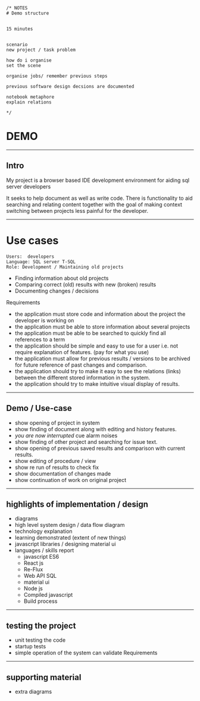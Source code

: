 
```
/* NOTES
# Demo structure


15 minutes


scenario
new project / task problem

how do i organise
set the scene

organise jobs/ remember previous steps

previous software design decsions are documented

notebook metaphore
explain relations

*/
```

# DEMO
---



## Intro

  My project is a browser based IDE development environment for aiding sql server developers

  It seeks to help document as well as write code.
  There is functionality to aid searching and relating content together with the goal of making context switching between projects less painful for the developer.

---

# Use cases

```
Users:  developers
Language: SQL server T-SQL
Role: Development / Maintaining old projects
```
  * Finding information about old projects
  * Comparing correct (old) results with new (broken) results
  * Documenting changes / decisions

Requirements
- the application must store code and information about the project the developer is working on
- the application must be able to store information about several projects
- the application must be able to be searched to quickly find all references to a term
- the application should be simple and easy to use for a user i.e. not require explanation of features. (pay for what you use)
- the application must allow for previous results / versions to be archived for future reference of past changes and comparison.
- the application should try to make it easy to see the relations (links) between the different stored information in the system.
- the application should try to make intuitive visual display of results.

---

## Demo / Use-case
- show opening of project in system
- show finding of document along with editing and history features.
- *you are now interrupted* cue alarm noises
- show finding of other project and searching for issue text.
- show opening of previous saved results and comparison with current results.
- show editing of procedure / view
- show re run of results to check fix
- show documentation of changes made
- show continuation of work on original project

---

## highlights of implementation / design
- diagrams
- high level system design / data flow diagram
- technology explanation
- learning demonstrated (extent of new things)
- javascript libraries / designing material ui
- languages / skills report
  - javascript ES6
  - React js
  - Re-Flux
  - Web API SQL
  - material ui
  - Node js
  - Compiled javascript
  - Build process
---

## testing the project
- unit testing the code
- startup tests
- simple operation of the system can validate Requirements

---

## supporting material
- extra diagrams
